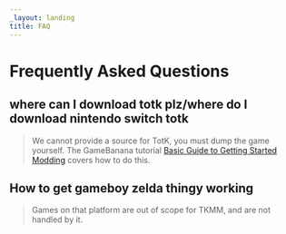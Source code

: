 ```yaml
---
_layout: landing
title: FAQ
---
```


# Frequently Asked Questions

## where can I download totk plz/where do I download nintendo switch totk

> We cannot provide a source for TotK, you must dump the game yourself. The GameBanana tutorial [Basic Guide to Getting Started Modding](https://gamebanana.com/tuts/16043#-%20Dumping%20The%20Game%20-:~:text=%2D%20Dumping%20The%20Game%20%2D) covers how to do this.

## How to get gameboy zelda thingy working
> Games on that platform are out of scope for TKMM, and are not handled by it.
